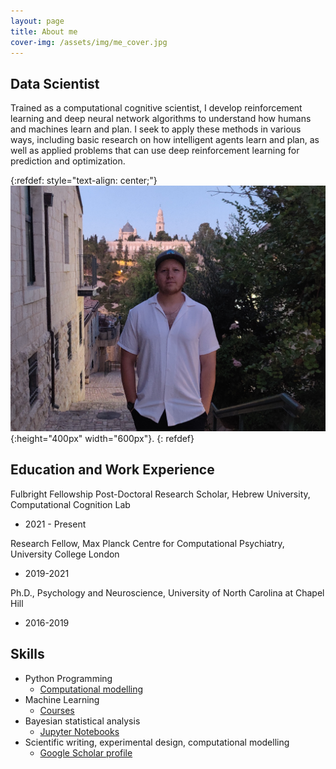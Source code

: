 ```yaml
---
layout: page
title: About me
cover-img: /assets/img/me_cover.jpg
---
```


## Data Scientist

Trained as a computational cognitive scientist, I develop reinforcement learning and deep neural network algorithms to understand how humans and machines learn and plan. I seek to apply these methods in various ways, including basic research on how intelligent agents learn and plan, as well as applied problems that can use deep reinforcement learning for prediction and optimization.

{:refdef: style="text-align: center;"}
![mypic](assets/img/me.jpg){:height="400px" width="600px"}. 
{: refdef}

## Education and Work Experience

Fulbright Fellowship Post-Doctoral Research Scholar, Hebrew University, Computational Cognition Lab
- 2021 - Present

Research Fellow, Max Planck Centre for Computational Psychiatry, University College London
- 2019-2021

Ph.D., Psychology and Neuroscience, University of North Carolina at Chapel Hill
- 2016-2019


## Skills

- Python Programming 
	- [Computational modelling](https://github.com/psharp1289/multigoal_RL)
- Machine Learning 
	- [Courses](https://www.coursera.org/account/accomplishments/certificate/CE3X3Q35HRHS)
- Bayesian statistical analysis 
	- [Jupyter Notebooks](https://github.com/psharp1289/hierarchical-bayesian-modeling/)
- Scientific writing, experimental design, computational modelling
	- [Google Scholar profile](https://scholar.google.com/citations?user=KXU4cS8AAAAJ&hl=en)


